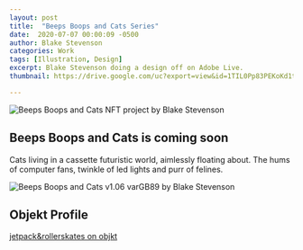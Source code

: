 ```yaml
---
layout: post
title:  "Beeps Boops and Cats Series"
date:  2020-07-07 00:00:09 -0500
author: Blake Stevenson
categories: Work
tags: [Illustration, Design]
excerpt: Blake Stevenson doing a design off on Adobe Live.
thumbnail: https://drive.google.com/uc?export=view&id=1TIL0Pp83PEKoKd1tAY67avXkPodLVoc7

---
```


![Beeps Boops and Cats NFT project by Blake Stevenson](https://drive.google.com/uc?export=view&id=1TIL0Pp83PEKoKd1tAY67avXkPodLVoc7)

## Beeps Boops and Cats is coming soon

Cats living in a cassette futuristic world, aimlessly floating about. The hums of computer fans, twinkle of led lights and purr of felines.

![Beeps Boops and Cats v1.06 varGB89 by Blake Stevenson](https://drive.google.com/uc?export=view&id=1_tExfW6dgGY8ISlwJ5JEcsD6wVSgrpNF)


## Objekt Profile
[jetpack&rollerskates on objkt](https://objkt.com/profile/jetpacksandrollerskates/created)
